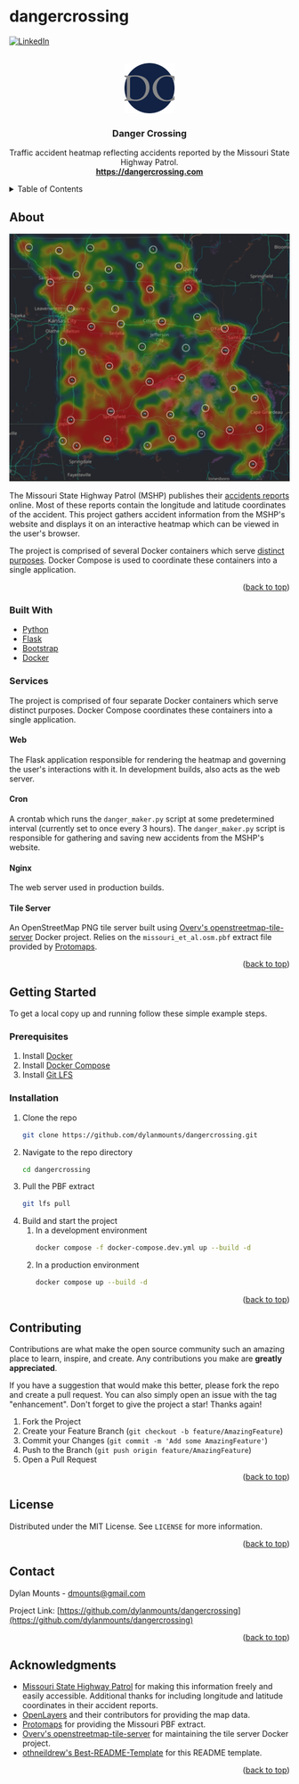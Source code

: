 # dangercrossing
<!-- PROJECT SHIELDS -->
<!--
*** I'm using markdown "reference style" links for readability.
*** Reference links are enclosed in brackets [ ] instead of parentheses ( ).
*** See the bottom of this document for the declaration of the reference variables
*** for contributors-url, forks-url, etc. This is an optional, concise syntax you may use.
*** https://www.markdownguide.org/basic-syntax/#reference-style-links
-->
[![LinkedIn][linkedin-shield]][linkedin-url]

<!-- PROJECT LOGO -->
<br />
<div align="center">
  <a href="https://dangercrossing.com">
    <img src="https://github.com/dylanmounts/dangercrossing/blob/main/services/web/danger_crossing/danger_crossing/static/favicon-180x180.png" alt="Logo" width="90" height="90">
  </a>

<h3 align="center">Danger Crossing</h3>

  <p align="center">
    Traffic accident heatmap reflecting accidents reported by the Missouri State Highway Patrol.
    <br />
    <a href="https://dangercrossing.com"><strong>https://dangercrossing.com</strong></a>
  </p>
</div>



<!-- TABLE OF CONTENTS -->
<details>
  <summary>Table of Contents</summary>
  <ol>
    <li>
      <a href="#about-the-project">About</a>
      <ul>
        <li><a href="#built-with">Built With</a></li>
        <li><a href="#services">Services</a></li>
      </ul>
    </li>
    <li>
      <a href="#getting-started">Getting Started</a>
      <ul>
        <li><a href="#prerequisites">Prerequisites</a></li>
        <li><a href="#installation">Installation</a></li>
      </ul>
    </li>
    <li><a href="#contributing">Contributing</a></li>
    <li><a href="#license">License</a></li>
    <li><a href="#contact">Contact</a></li>
    <li><a href="#acknowledgments">Acknowledgments</a></li>
  </ol>
</details>



<!-- ABOUT THE PROJECT -->
## About

[![Danger Crossing Screen Shot][product-screenshot]](https://dangercrossing.com)

The Missouri State Highway Patrol (MSHP) publishes their [accidents reports](https://www.mshp.dps.missouri.gov/HP68/search.jsp) online. Most of these reports contain the longitude and latitude coordinates of the accident. This project gathers accident information from the MSHP's website and displays it on an interactive heatmap which can be viewed in the user's browser.

The project is comprised of several Docker containers which serve [distinct purposes](#services). Docker Compose is used to coordinate these containers into a single application.

<p align="right">(<a href="#top">back to top</a>)</p>



### Built With

* [Python](https://www.python.org)
* [Flask](https://flask.palletsprojects.com)
* [Bootstrap](https://getbootstrap.com)
* [Docker](https://www.docker.com)

### Services
The project is comprised of four separate Docker containers which serve distinct purposes. Docker Compose coordinates these containers into a single application.

#### Web

The Flask application responsible for rendering the heatmap and governing the user's interactions with it. In development builds, also acts as the web server.

#### Cron

A crontab which runs the `danger_maker.py` script at some predetermined interval (currently set to once every 3 hours). The `danger_maker.py` script is responsible for gathering and saving new accidents from the MSHP's website.

#### Nginx

The web server used in production builds.

#### Tile Server

An OpenStreetMap PNG tile server built using [Overv's openstreetmap-tile-server](https://github.com/Overv/openstreetmap-tile-server/) Docker project. Relies on the `missouri_et_al.osm.pbf` extract file provided by [Protomaps](https://protomaps.com/downloads/osm).

<p align="right">(<a href="#top">back to top</a>)</p>



<!-- GETTING STARTED -->
## Getting Started

To get a local copy up and running follow these simple example steps.

### Prerequisites

1. Install [Docker](https://docs.docker.com/get-docker/)
2. Install [Docker Compose](https://docs.docker.com/compose/install/)
3. Install [Git LFS](https://git-lfs.com/)

### Installation

1. Clone the repo
    ```sh
    git clone https://github.com/dylanmounts/dangercrossing.git
    ```
2. Navigate to the repo directory
    ```sh
    cd dangercrossing
    ```
3. Pull the PBF extract
   ```sh
   git lfs pull
   ```
4. Build and start the project
   1. In a development environment
      ```sh
      docker compose -f docker-compose.dev.yml up --build -d
      ```
   2. In a production environment
      ```sh
      docker compose up --build -d
      ```

<p align="right">(<a href="#top">back to top</a>)</p>



<!-- CONTRIBUTING -->
## Contributing

Contributions are what make the open source community such an amazing place to learn, inspire, and create. Any contributions you make are **greatly appreciated**.

If you have a suggestion that would make this better, please fork the repo and create a pull request. You can also simply open an issue with the tag "enhancement".
Don't forget to give the project a star! Thanks again!

1. Fork the Project
2. Create your Feature Branch (`git checkout -b feature/AmazingFeature`)
3. Commit your Changes (`git commit -m 'Add some AmazingFeature'`)
4. Push to the Branch (`git push origin feature/AmazingFeature`)
5. Open a Pull Request

<p align="right">(<a href="#top">back to top</a>)</p>



<!-- LICENSE -->
## License

Distributed under the MIT License. See `LICENSE` for more information.

<p align="right">(<a href="#top">back to top</a>)</p>



<!-- CONTACT -->
## Contact

Dylan Mounts - dmounts@gmail.com

Project Link: [https://github.com/dylanmounts/dangercrossing](https://github.com/dylanmounts/dangercrossing)

<p align="right">(<a href="#top">back to top</a>)</p>



<!-- ACKNOWLEDGMENTS -->
## Acknowledgments

* [Missouri State Highway Patrol](https://www.mshp.dps.missouri.gov/HP68/search.jsp) for making this information freely and easily accessible. Additional thanks for including longitude and latitude coordinates in their accident reports.
* [OpenLayers](https://openlayers.org/) and their contributors for providing the map data.
* [Protomaps](https://protomaps.com/downloads/osm) for providing the Missouri PBF extract.
* [Overv's openstreetmap-tile-server](https://github.com/Overv/openstreetmap-tile-server/) for maintaining the tile server Docker project.
* [othneildrew's Best-README-Template](https://github.com/othneildrew/Best-README-Template.git) for this README template.

<p align="right">(<a href="#top">back to top</a>)</p>



<!-- MARKDOWN LINKS & IMAGES -->
<!-- https://www.markdownguide.org/basic-syntax/#reference-style-links -->
[linkedin-shield]: https://img.shields.io/badge/-LinkedIn-black.svg?style=for-the-badge&logo=linkedin&colorB=555
[linkedin-url]: https://linkedin.com/in/dylan-mounts
[product-logo]: https://github.com/dylanmounts/dangercrossing/blob/main/services/web/danger_crossing/danger_crossing/static/favicon-180x180.png
[product-screenshot]: https://github.com/dylanmounts/dangercrossing/blob/main/services/web/danger_crossing/danger_crossing/static/danger_crossing_heatmap_thumb.png